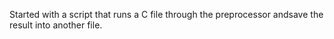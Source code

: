 Started with a script that runs a C file through the preprocessor andsave the result into another file.

